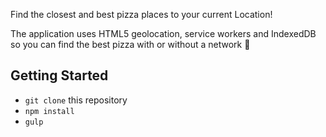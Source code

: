 Find the closest and best pizza places to your current Location! 

The application uses HTML5 geolocation, service workers and IndexedDB so you can find the best pizza with or without a network :pizza:

## Getting Started

- `git clone` this repository
- `npm install`
- `gulp`

